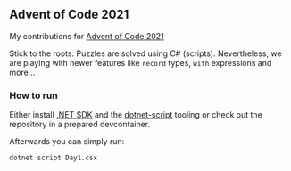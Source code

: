 ## Advent of Code 2021
My contributions for [Advent of Code 2021](https://adventofcode.com/)

Stick to the roots: Puzzles are solved using C# (scripts). Nevertheless, we are playing with newer features like `record` types, `with` expressions and more...

### How to run
Either install [.NET SDK](https://github.com/dotnet/sdk) and the [dotnet-script](https://github.com/filipw/dotnet-script) tooling or check out the repository in a prepared devcontainer.

Afterwards you can simply run:
```
dotnet script Day1.csx
```
